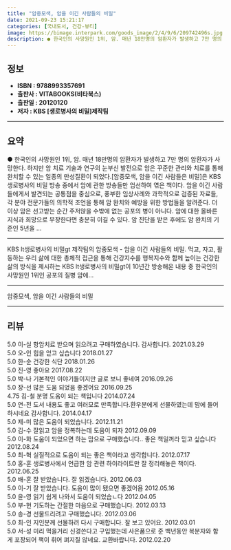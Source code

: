 ```yaml
---
title: "암중모색, 암을 이긴 사람들의 비밀"
date: 2021-09-23 15:21:17
categories: [국내도서, 건강-뷰티]
image: https://bimage.interpark.com/goods_image/2/4/9/6/209742496s.jpg
description: ● 한국인의 사망원인 1위, 암. 매년 18만명의 암환자가 발생하고 7만 명의 암환자가 사망한다. 하지만 암 치료 기술과 연구의 눈부신 발전으로 암은 꾸준한 관리와 치료를 통해 완치할 수 있는 일종의 만성질환이 되었다.[암중모색, 암을 이긴 사람들은 비밀]은 KBS 생로병사의 비밀 방
---
```


## **정보**

- **ISBN : 9788993357691**
- **출판사 : VITABOOKS(비타북스)**
- **출판일 : 20120120**
- **저자 : KBS [생로병사의 비밀]제작팀**

------



## **요약**

●  한국인의 사망원인 1위, 암. 매년 18만명의 암환자가 발생하고 7만 명의 암환자가 사망한다. 하지만 암 치료 기술과 연구의 눈부신 발전으로 암은 꾸준한 관리와 치료를 통해 완치할 수 있는 일종의 만성질환이 되었다.[암중모색, 암을 이긴 사람들은 비밀]은 KBS 생로병사의 비밀 방송 중에서 암에 관한 방송들만 엄선하여 엮은 책이다. 암을 이긴 사람들에게서 발견되는 공통점을 중심으로, 풍부한 임상사례와 과학적으로 검증된 자료들, 각 분야 전문가들의 의학적 조언을 통해 암 완치와 예방을 위한 방법들을 알려준다. 더 이상 암은 선고받는 순간 주저앉을 수밖에 없는 공포의 병이 아니다. 암에 대한 올바른 지식과 희망으로 무장한다면 충분히 이길 수 있다. 암 진단을 받은 후에도 암 완치의 기준인 5년을 ...

------

KBS lt생로병사의 비밀gt 제작팀의 암중모색 - 암을 이긴 사람들의 비밀. 먹고, 자고, 활동하는 우리 삶에 대한 총체적 접근을 통해 건강지수를 행복지수와 함께 높이는 건강한 삶의 방식을 제시하는 KBS lt생로병사의 비밀gt이 10년간 방송해온 내용 중 한국인의 사망원인 1위인 공포의 질병 암에... 

------


암중모색, 암을 이긴 사람들의 비밀 

------


## **리뷰** 

5.0 이-실 항암치료 받으며 읽으려고 구매하였습니다. 감사합니다. 2021.03.29 <br/>5.0 오-인 힘을 얻고 싶습니다 2018.01.27 <br/>5.0 한-순 건강한 식단 2018.01.26 <br/>5.0 진-영 좋아요 2017.08.22 <br/>5.0 박-나 기본적인 이야기들이지만 글로 보니 좋네여 2016.09.26 <br/>5.0 장-선 많은 도움 되었음 좋겠어요 2016.09.25 <br/>4.75 김-철 분명 도움이 되는 책입니다 2014.07.24 <br/>5.0 연-전 도서 내용도 좋고 여러모로 만족합니다.환우분에게 선물하였는데 맘에 들어 하시네요  감사합니다. 2014.04.17 <br/>5.0 제-미 많은 도움이 되었습니다. 2012.11.21 <br/>5.0 김-수 잘읽고 암을 정복하는데 도움이 되자 2012.09.09 <br/>5.0 이-화 도움이 되었으면 하는 맘으로 구매했습니다.. 좋은 책일꺼라 믿고 싶습니다 2012.08.24 <br/>5.0 최-혁 실질적으로 도움이 되는 좋은 책이라고 생각합니다. 2012.07.17 <br/>5.0 홍-훈 생로병사에서 언급한 암 관련 하이라이트만 잘 정리해놓은 책이다. 2012.06.25 <br/>5.0 배-훈 잘 받았습니다. 잘 읽겠습니다. 2012.06.03 <br/>5.0 이-기 잘 받았습니다. 도움이 많이 됐으면 좋겠어욤 2012.05.16 <br/>5.0 윤-영 읽기 쉽게 나와서 도움이 되었습ㄴ다 2012.04.05 <br/>5.0 부-현 기도하는 간절한 마음으로 구매했습니다. 2012.03.13 <br/>5.0 송-경 선물드리려고 구매했습니다. 2012.03.06 <br/>5.0 최-인 지인분께 선물하려 다시 구매합니다. 잘 보고 있어요. 2012.03.01 <br/>5.0 서-성 미리 먹을거리 신경쓴다고 구입했는데 사은품으로 준 백년동안 복분자와 함게 포장되어 책이 휘어 펴지질 않네요. 교환바랍니다. 2012.02.20 <br/>